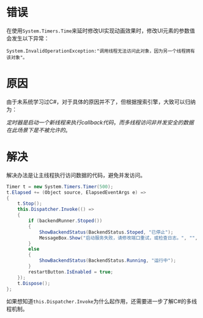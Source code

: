 # 错误

在使用`System.Timers.Time`来延时修改UI实现动画效果时，修改UI元素的参数值会发生以下异常：

```
System.InvalidOperationException:"调用线程无法访问此对象，因为另一个线程拥有该对象"。
```

# 原因

由于未系统学习过C#，对于具体的原因并不了，但根据搜索引擎，大致可以归纳为：

$定时器是启动一个新线程来执行callback代码，而多线程访问非并发安全的数据在此场景下是不被允许的。$

# 解决

解决办法是让主线程执行访问数据的代码，避免并发访问。

```c#
Timer t = new System.Timers.Timer(500);
t.Elapsed += (Object source, ElapsedEventArgs e) =>
{
    t.Stop();
    this.Dispatcher.Invoke(() =>
    {
        if (backendRunner.Stoped())
        {
            ShowBackendStatus(BackendStatus.Stoped, "已停止");
            MessageBox.Show("启动服务失败，请修改端口重试，或检查日志。", "", MessageBoxButton.OK, MessageBoxImage.Error);
        }
        else
        {
            ShowBackendStatus(BackendStatus.Running, "运行中");
        }
        restartButton.IsEnabled = true;
    });
    t.Dispose();
};
```

如果想知道`this.Dispatcher.Invoke`为什么起作用，还需要进一步了解C#的多线程机制。